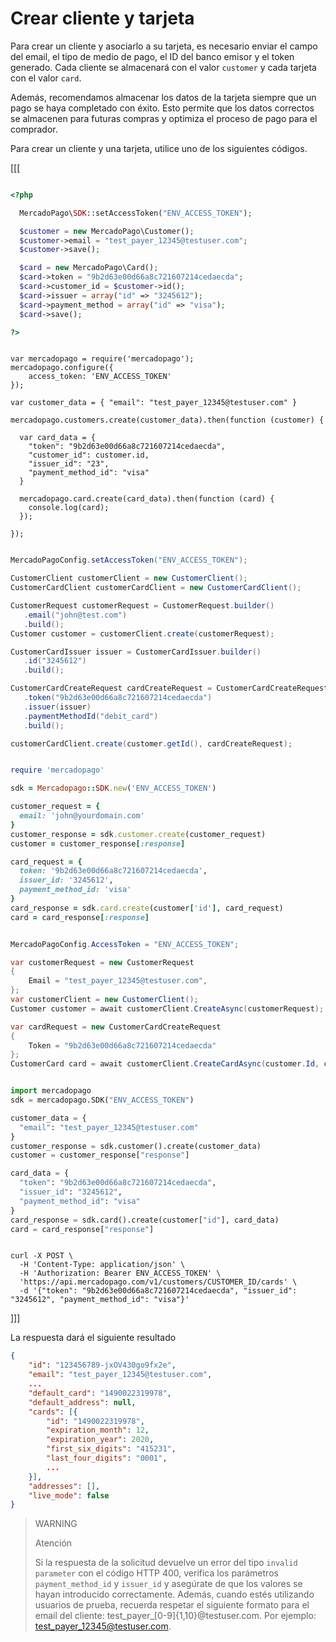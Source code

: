 # Crear cliente y tarjeta

Para crear un cliente y asociarlo a su tarjeta, es necesario enviar el campo del email, el tipo de medio de pago, el ID del banco emisor y el token generado. Cada cliente se almacenará con el valor `customer` y cada tarjeta con el valor `card`.

Además, recomendamos almacenar los datos de la tarjeta siempre que un pago se haya completado con éxito. Esto permite que los datos correctos se almacenen para futuras compras y optimiza el proceso de pago para el comprador.

Para crear un cliente y una tarjeta, utilice uno de los siguientes códigos.

[[[
```php

<?php

  MercadoPago\SDK::setAccessToken("ENV_ACCESS_TOKEN");

  $customer = new MercadoPago\Customer();
  $customer->email = "test_payer_12345@testuser.com";
  $customer->save();

  $card = new MercadoPago\Card();
  $card->token = "9b2d63e00d66a8c721607214cedaecda";
  $card->customer_id = $customer->id();
  $card->issuer = array("id" => "3245612");
  $card->payment_method = array("id" => "visa");
  $card->save();

?>

```
```node

var mercadopago = require('mercadopago');
mercadopago.configure({
    access_token: 'ENV_ACCESS_TOKEN'
});

var customer_data = { "email": "test_payer_12345@testuser.com" }

mercadopago.customers.create(customer_data).then(function (customer) {

  var card_data = {
    "token": "9b2d63e00d66a8c721607214cedaecda",
    "customer_id": customer.id,
    "issuer_id": "23",
    "payment_method_id": "visa"
  }

  mercadopago.card.create(card_data).then(function (card) {
    console.log(card);
  });

});

```
```java

MercadoPagoConfig.setAccessToken("ENV_ACCESS_TOKEN");

CustomerClient customerClient = new CustomerClient();
CustomerCardClient customerCardClient = new CustomerCardClient();

CustomerRequest customerRequest = CustomerRequest.builder()
   .email("john@test.com")
   .build();
Customer customer = customerClient.create(customerRequest);

CustomerCardIssuer issuer = CustomerCardIssuer.builder()
   .id("3245612")
   .build();

CustomerCardCreateRequest cardCreateRequest = CustomerCardCreateRequest.builder()
   .token("9b2d63e00d66a8c721607214cedaecda")
   .issuer(issuer)
   .paymentMethodId("debit_card")
   .build();

customerCardClient.create(customer.getId(), cardCreateRequest);

```
```ruby

require 'mercadopago'

sdk = Mercadopago::SDK.new('ENV_ACCESS_TOKEN')

customer_request = {
  email: 'john@yourdomain.com'
}
customer_response = sdk.customer.create(customer_request)
customer = customer_response[:response]

card_request = {
  token: '9b2d63e00d66a8c721607214cedaecda',
  issuer_id: '3245612',
  payment_method_id: 'visa'
}
card_response = sdk.card.create(customer['id'], card_request)
card = card_response[:response]

```
```csharp

MercadoPagoConfig.AccessToken = "ENV_ACCESS_TOKEN";

var customerRequest = new CustomerRequest
{
    Email = "test_payer_12345@testuser.com",
};
var customerClient = new CustomerClient();
Customer customer = await customerClient.CreateAsync(customerRequest);

var cardRequest = new CustomerCardCreateRequest
{
    Token = "9b2d63e00d66a8c721607214cedaecda"
};
CustomerCard card = await customerClient.CreateCardAsync(customer.Id, cardRequest);

```
```python

import mercadopago
sdk = mercadopago.SDK("ENV_ACCESS_TOKEN")

customer_data = {
  "email": "test_payer_12345@testuser.com"
}
customer_response = sdk.customer().create(customer_data)
customer = customer_response["response"]

card_data = {
  "token": "9b2d63e00d66a8c721607214cedaecda",
  "issuer_id": "3245612",
  "payment_method_id": "visa"
}
card_response = sdk.card().create(customer["id"], card_data)
card = card_response["response"]

```
```curl

curl -X POST \
  -H 'Content-Type: application/json' \
  -H 'Authorization: Bearer ENV_ACCESS_TOKEN' \
  'https://api.mercadopago.com/v1/customers/CUSTOMER_ID/cards' \
  -d '{"token": "9b2d63e00d66a8c721607214cedaecda", "issuer_id": "3245612", "payment_method_id": "visa"}'

```
]]]


La respuesta dará el siguiente resultado

```json
{
    "id": "123456789-jxOV430go9fx2e",
    "email": "test_payer_12345@testuser.com",
    ...
    "default_card": "1490022319978",
    "default_address": null,
    "cards": [{
        "id": "1490022319978",
        "expiration_month": 12,
        "expiration_year": 2020,
        "first_six_digits": "415231",
        "last_four_digits": "0001",
        ...
    }],
    "addresses": [],
    "live_mode": false
}
```
> WARNING
>
> Atención
>
> Si la respuesta de la solicitud devuelve un error del tipo `invalid parameter` con el código HTTP 400, verifica los parámetros `payment_method_id` y `issuer_id` y asegúrate de que los valores se hayan introducido correctamente. Además, cuando estés utilizando usuarios de prueba, recuerda respetar el siguiente formato para el email del cliente: test_payer_[0-9]{1,10}@testuser.com. Por ejemplo: test_payer_12345@testuser.com.